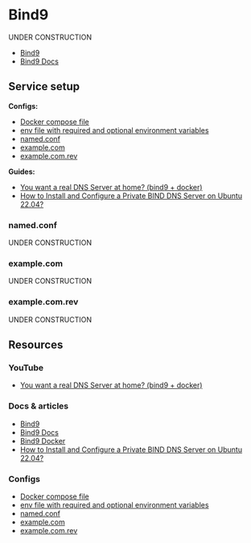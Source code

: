 # Bind9

UNDER CONSTRUCTION

- [Bind9](https://www.isc.org/bind/)
- [Bind9 Docs](https://downloads.isc.org/isc/bind9/9.18.16/doc/arm/html/)

## Service setup

**Configs:**

- [Docker compose file](./docker-compose.yml)
- [env file with required and optional environment variables](./service.env)
- [named.conf](./data/config/named.conf)
- [example.com](./data/config/example.com)
- [example.com.rev](./data/config/example.com.rev)

**Guides:**

- [You want a real DNS Server at home? (bind9 + docker)](https://youtu.be/syzwLwE3Xq4)
- [How to Install and Configure a Private BIND DNS Server on Ubuntu 22.04?](https://www.cherryservers.com/blog/how-to-install-and-configure-a-private-bind-dns-server-on-ubuntu-22-04)

### named.conf

UNDER CONSTRUCTION

### example.com

UNDER CONSTRUCTION

### example.com.rev

UNDER CONSTRUCTION

## Resources

### YouTube

- [You want a real DNS Server at home? (bind9 + docker)](https://youtu.be/syzwLwE3Xq4)

### Docs & articles

- [Bind9](https://www.isc.org/bind/)
- [Bind9 Docs](https://downloads.isc.org/isc/bind9/9.18.16/doc/arm/html/)
- [Bind9 Docker](https://hub.docker.com/r/ubuntu/bind9)
- [How to Install and Configure a Private BIND DNS Server on Ubuntu 22.04?](https://www.cherryservers.com/blog/how-to-install-and-configure-a-private-bind-dns-server-on-ubuntu-22-04)

### Configs

- [Docker compose file](./docker-compose.yml)
- [env file with required and optional environment variables](./service.env)
- [named.conf](./data/config/named.conf)
- [example.com](./data/config/example.com)
- [example.com.rev](./data/config/example.com.rev)
